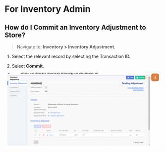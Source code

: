 # For Inventory Admin

## How do I Commit an Inventory Adjustment to Store?

> Navigate to: **Inventory > Inventory Adjustment**.

1. Select the relevant record by selecting the Transaction ID.

2. Select **Commit**.

![](images/IAFIA4.png "IAFIA4")